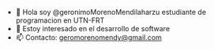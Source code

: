 - 👋 Hola soy @geronimoMorenoMendilaharzu estudiante de programacion en UTN-FRT
- 👀 Estoy interesado en el desarrollo de software
- 📫 Contacto: geromorenomendy@gmail.com

<!---
geronimoMorenoMendilaharzu/geronimoMorenoMendilaharzu is a ✨ special ✨ repository because its `README.md` (this file) appears on your GitHub profile.
You can click the Preview link to take a look at your changes.
--->
